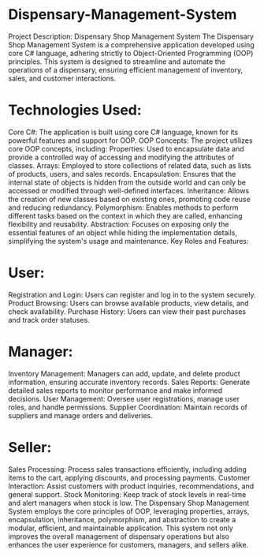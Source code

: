# Dispensary-Management-System

Project Description: Dispensary Shop Management System
The Dispensary Shop Management System is a comprehensive application developed using core C# language, adhering strictly to Object-Oriented Programming (OOP) principles. This system is designed to streamline and automate the operations of a dispensary, ensuring efficient management of inventory, sales, and customer interactions.

# Technologies Used:

Core C#: The application is built using core C# language, known for its powerful features and support for OOP.
OOP Concepts: The project utilizes core OOP concepts, including:
Properties: Used to encapsulate data and provide a controlled way of accessing and modifying the attributes of classes.
Arrays: Employed to store collections of related data, such as lists of products, users, and sales records.
Encapsulation: Ensures that the internal state of objects is hidden from the outside world and can only be accessed or modified through well-defined interfaces.
Inheritance: Allows the creation of new classes based on existing ones, promoting code reuse and reducing redundancy.
Polymorphism: Enables methods to perform different tasks based on the context in which they are called, enhancing flexibility and reusability.
Abstraction: Focuses on exposing only the essential features of an object while hiding the implementation details, simplifying the system's usage and maintenance.
Key Roles and Features:

# User:

Registration and Login: Users can register and log in to the system securely.
Product Browsing: Users can browse available products, view details, and check availability.
Purchase History: Users can view their past purchases and track order statuses.

# Manager:

Inventory Management: Managers can add, update, and delete product information, ensuring accurate inventory records.
Sales Reports: Generate detailed sales reports to monitor performance and make informed decisions.
User Management: Oversee user registrations, manage user roles, and handle permissions.
Supplier Coordination: Maintain records of suppliers and manage orders and deliveries.

# Seller:

Sales Processing: Process sales transactions efficiently, including adding items to the cart, applying discounts, and processing payments.
Customer Interaction: Assist customers with product inquiries, recommendations, and general support.
Stock Monitoring: Keep track of stock levels in real-time and alert managers when stock is low.
The Dispensary Shop Management System employs the core principles of OOP, leveraging properties, arrays, encapsulation, inheritance, polymorphism, and abstraction to create a modular, efficient, and maintainable application. This system not only improves the overall management of dispensary operations but also enhances the user experience for customers, managers, and sellers alike.
